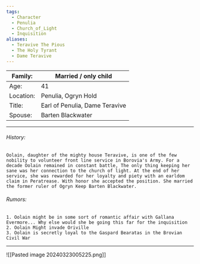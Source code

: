 ```yaml
---
tags:
  - Character
  - Penulia
  - Church_of_Light
  - Inquisition
aliases:
  - Teravive The Pious
  - The Holy Tyrant
  - Dame Teravive
---
```


| Family:   | Married / only child           |
| --------- | ------------------------------ |
| Age:      | 41                             |
| Location: | Penulia, Ogryn Hold            |
| Title:    | Earl of Penulia, Dame Teravive |
| Spouse:   | Barten Blackwater              |
______________
###### History: 
	Oolain, daughter of the mighty house Teravive, is one of the few nobility to volunteer front line service in Borovia's Army. For a decade Oolain remained in constant battle, The only thing keeping her sane was her connection to the church of light. At the end of her service, she was rewarded for her loyalty and piety with an earldom claim in Peratrease. With honor she accepted the position. She married the former ruler of Ogryn Keep Barten Blackwater. 

###### Rumors:
	1. Oolain might be in some sort of romantic affair with Gallana Evermore... Why else would she be going this far for the inquisition 
	2. Oolain Might invade Oriville
	3. Oolain is secretly loyal to the Gaspard Bearatas in the Brovian Civil War
___
![[Pasted image 20240323005225.png]]